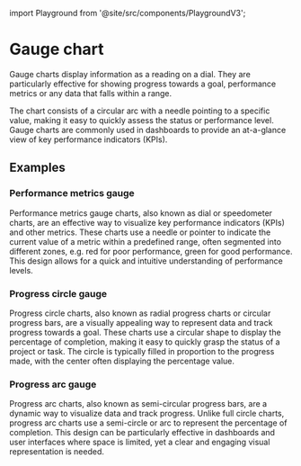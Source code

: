import Playground from '@site/src/components/PlaygroundV3';

# Gauge chart
<!-- introduction start -->
Gauge charts display information as a reading on a dial. They are particularly effective for showing progress towards a goal, performance metrics or any data that falls within a range.
<!-- introduction end -->
The chart consists of a circular arc with a needle pointing to a specific value, making it easy to quickly assess the status or performance level. Gauge charts are commonly used in dashboards to provide an at-a-glance view of key performance indicators (KPIs).
## Examples

### Performance metrics gauge
Performance metrics gauge charts, also known as dial or speedometer charts, are an effective way to visualize key performance indicators (KPIs) and other metrics. These charts use a needle or pointer to indicate the current value of a metric within a predefined range, often segmented into different zones, e.g. red for poor performance, green for good performance. This design allows for a quick and intuitive understanding of performance levels.
<Playground
height="25rem"
name="echarts-gauge"
noMargin
examplesByName>
</Playground>

### Progress circle gauge
Progress circle charts, also known as radial progress charts or circular progress bars, are a visually appealing way to represent data and track progress towards a goal. These charts use a circular shape to display the percentage of completion, making it easy to quickly grasp the status of a project or task. The circle is typically filled in proportion to the progress made, with the center often displaying the percentage value.
<Playground
height="30rem"
name="echarts-progress-circle"
noMargin
examplesByName>
</Playground>

### Progress arc gauge
Progress arc charts, also known as semi-circular progress bars, are a dynamic way to visualize data and track progress. Unlike full circle charts, progress arc charts use a semi-circle or arc to represent the percentage of completion. This design can be particularly effective in dashboards and user interfaces where space is limited, yet a clear and engaging visual representation is needed. 
<Playground
height="30rem"
name="echarts-progress-arc"
noMargin
examplesByName>
</Playground>
